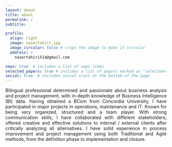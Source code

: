 ```yaml
---
layout: about
title: about
permalink: /
subtitle: 

profile:
  align: right
  image: nasertahiri.jpg
  image_circular: false # crops the image to make it circular
  address: >
    nasertahiri514@gmail.com

news: true  # includes a list of news items
selected_papers: true # includes a list of papers marked as "selected={true}"
social: true  # includes social icons at the bottom of the page
---
```

<p align="justify">
Bilingual professional determined and passionate about business analysis and project management, with in-depth knowledge of Business Intelligence (BI) data. Having obtained a BCom from Concordia University, I have participated in major projects in operations, maintenance and IT. Known for being very organized, structured and a team player. With strong communication skills, I have collaborated with different stakeholders, offered creative and effective solutions to internal / external clients after critically analyzing all alternatives. I have solid experience in process improvement and project management using both Traditional and Agile methods, from the definition phase to implementation and closure.
</p>

